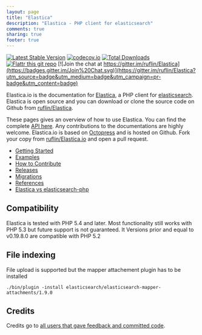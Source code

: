 ```yaml
---
layout: page
title: "Elastica"
description: "Elastica - PHP client for elasticsearch"
comments: true
sharing: true
footer: true
---
```

[![Latest Stable Version](https://poser.pugx.org/ruflin/Elastica/v/stable.png)](https://packagist.org/packages/ruflin/elastica)
[![codecov.io](http://codecov.io/github/ruflin/Elastica/coverage.svg?branch=master)](http://codecov.io/github/ruflin/Elastica?branch=master)
[![Total Downloads](https://poser.pugx.org/ruflin/Elastica/downloads.png)](https://packagist.org/packages/ruflin/elastica)
[![Flattr this git repo](http://api.flattr.com/button/flattr-badge-large.png)](https://flattr.com/submit/auto?user_id=ruflin&url=https://github.com/ruflin/Elastica&title=Elastica&language=PHP&tags=github&category=software)
[![Join the chat at https://gitter.im/ruflin/Elastica](https://badges.gitter.im/Join%20Chat.svg)](https://gitter.im/ruflin/Elastica?utm_source=badge&utm_medium=badge&utm_campaign=pr-badge&utm_content=badge)



Elastica.io is the documentation for [Elastica](http://github.com/ruflin/Elastica), a PHP client for [elasticsearch](http://elasticsearch.org). Elastica is open source and you can download or clone the source code on Github from [ruflin/Elastica](http://github.com/ruflin/Elastica).

These pages gives an overview of how to use Elastica. You can find the complete [API here](/api/index.html). Any contributions to the documentations are highly welcome. Elastica.io is based on [Octopress](http://octopress.org/) and is hosted on Github. Fork your copy from [ruflin/Elastica.io](https://github.com/ruflin/Elastica.io) and open a pull request.

* [Getting Started](/getting-started/)
* [Examples](/examples/)
* [How to Contribute](/contribute/)
* [Releases](/releases/)
* [Migrations](/migrations/)
* [References](/references/)
* [Elastica vs elasticsearch-php](/elastica-vs-elasticsearch-php)

Compatibility
--------------
Elastica is tested with PHP 5.4 and later. Most functionality still works with PHP 5.3 but future support is not guaranteed. It Versions prior and equal to v0.19.8.0 are compatible with PHP 5.2


File indexing
-------------

File upload is supported but the mapper attachement plugin has to be installed

```
./bin/plugin -install elasticsearch/elasticsearch-mapper-attachments/1.9.0
```

Credits
-------
Credits go to <a href="https://github.com/ruflin/Elastica/network/members">all users that gave feedback and committed code</a>.
